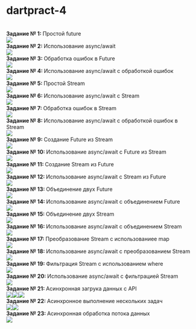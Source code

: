 # dartpract-4
<br><strong>Задание № 1: </strong>Простой future</br> 
![](https://github.com/kvaskvasych/dartpract-4/raw/main/practdart4/1.jpg)
<br><strong>Задание № 2: </strong>Использование async/await</br>
![](https://github.com/kvaskvasych/dartpract-4/raw/main/practdart4/2.jpg)
<br><strong>Задание № 3: </strong>Обработка ошибок в Future</br>
![](https://github.com/kvaskvasych/dartpract-4/raw/main/practdart4/3.jpg)
<br><strong>Задание № 4: </strong>Использование async/await с обработкой ошибок</br>
![](https://github.com/kvaskvasych/dartpract-4/raw/main/practdart4/4.jpg)
<br><strong>Задание № 5: </strong>Простой Stream</br>
![](https://github.com/kvaskvasych/dartpract-4/raw/main/practdart4/5.jpg)
<br><strong>Задание № 6: </strong>Использование async/await с Stream</br>
![](https://github.com/kvaskvasych/dartpract-4/raw/main/practdart4/6.jpg)
<br><strong>Задание № 7: </strong>Обработка ошибок в Stream</br>
![](https://github.com/kvaskvasych/dartpract-4/raw/main/practdart4/7.jpg)
<br><strong>Задание № 8: </strong>Использование async/await с обработкой ошибок в Stream</br>
![](https://github.com/kvaskvasych/dartpract-4/raw/main/practdart4/8.jpg)
<br><strong>Задание № 9: </strong>Создание Future из Stream</br>
![](https://github.com/kvaskvasych/dartpract-4/raw/main/practdart4/9.jpg)
<br><strong>Задание № 10: </strong>Использование async/await с Future из Stream</br>
![](https://github.com/kvaskvasych/dartpract-4/raw/main/practdart4/10.jpg)
<br><strong>Задание № 11: </strong>Создание Stream из Future</br>
![](https://github.com/kvaskvasych/dartpract-4/raw/main/practdart4/11.jpg)
<br><strong>Задание № 12: </strong>Использование async/await с Stream из Future</br>
![](https://github.com/kvaskvasych/dartpract-4/raw/main/practdart4/12.jpg)
<br><strong>Задание № 13: </strong> Объединение двух Future</br>
![](https://github.com/kvaskvasych/dartpract-4/raw/main/practdart4/13.jpg)
<br><strong>Задание № 14: </strong>Использование async/await с объединением Future</br>
![](https://github.com/kvaskvasych/dartpract-4/raw/main/practdart4/14.jpg)
<br><strong>Задание № 15: </strong>Объединение двух Stream</br>
![](https://github.com/kvaskvasych/dartpract-4/raw/main/practdart4/15.jpg)
<br><strong>Задание № 16: </strong>Использование async/await с объединением Stream</br>
![](https://github.com/kvaskvasych/dartpract-4/raw/main/practdart4/16.jpg)
<br><strong>Задание № 17: </strong>Преобразование Stream с использованиее map</br>
![](https://github.com/kvaskvasych/dartpract-4/raw/main/practdart4/17.jpg)
<br><strong>Задание № 18: </strong>Использование async/await с преобразованием Stream</br>
![](https://github.com/kvaskvasych/dartpract-4/raw/main/practdart4/18.jpg)
<br><strong>Задание № 19: </strong>Фильтрация Stream с использованием where</br>
![](https://github.com/kvaskvasych/dartpract-4/raw/main/practdart4/19.jpg)
<br><strong>Задание № 20: </strong>Использование async/await с фильтрацией Stream</br>
![](https://github.com/kvaskvasych/dartpract-4/raw/main/practdart4/20.jpg)
<br><strong>Задание № 21: </strong>Асинхронная загрука данных с API</br>
![](https://github.com/kvaskvasych/dartpract-4/raw/main/practdart4/21.1.jpg)![](https://github.com/kvaskvasych/dartpract-4/raw/main/practdart4/21.2.jpg)![](https://github.com/kvaskvasych/dartpract-4/raw/main/practdart4/21.3.jpg)
<br><strong>Задание № 22: </strong>Асинхронное выполнение нескольких задач</br>
![](https://github.com/kvaskvasych/dartpract-4/raw/main/practdart4/22.1.jpg)![](https://github.com/kvaskvasych/dartpract-4/raw/main/practdart4/22.2.jpg)
<br><strong>Задание № 23: </strong>Асинхронная обработка потока данных</br>
![](https://github.com/kvaskvasych/dartpract-4/raw/main/practdart4/23.jpg)
